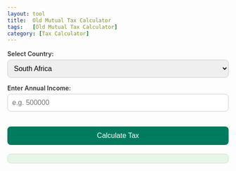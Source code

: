 ```yaml
---
layout: tool
title:  Old Mutual Tax Calculator
tags:   [Old Mutual Tax Calculator]
category: [Tax Calculator]
---
```


  <style>
    .calculator-container {
      background: #ffffff;
      border-radius: 12px;
      padding: 30px;
      max-width: 400px;
      width: 100%;
      box-shadow: 0 8px 20px rgba(0, 0, 0, 0.1);
    }

    h1 {
      font-size: 22px;
      margin-bottom: 20px;
      text-align: center;
      color: #2c3e50;
    }

    label {
      font-weight: 600;
      margin-top: 15px;
      display: block;
      color: #333;
    }

    select, input {
      width: 100%;
      padding: 10px;
      margin-top: 5px;
      border: 1px solid #ccc;
      border-radius: 8px;
      font-size: 16px;
      box-sizing: border-box;
    }

    button {
      width: 100%;
      padding: 12px;
      margin-top: 20px;
      background-color: #007b5e;
      color: #fff;
      border: none;
      border-radius: 8px;
      font-size: 16px;
      cursor: pointer;
      transition: background-color 0.3s ease;
    }

    button:hover {
      background-color: #00664d;
    }

    .result {
      margin-top: 20px;
      padding: 10px;
      background: #e8f5e9;
      color: #2e7d32;
      border: 1px solid #c8e6c9;
      border-radius: 8px;
      font-weight: bold;
      text-align: center;
    }
  </style>
  <label for="country">Select Country:</label>
  <select id="country">
    <option value="za">South Africa</option>
    <option value="na">Namibia</option>
    <option value="zw">Zimbabwe</option>
  </select>
  
  <label for="income">Enter Annual Income:</label>
  <input type="number" id="income" placeholder="e.g. 500000" />

  <button onclick="calculateTax()">Calculate Tax</button>
  
  <div class="result" id="result"></div>
<script>
    function calculateTax() {
  const income = parseFloat(document.getElementById("income").value);
  const country = document.getElementById("country").value;
  const resultEl = document.getElementById("result");
  if (isNaN(income) || income < 0) {
    resultEl.textContent = "Please enter a valid income.";
    return;
  }
  let tax = 0;
  switch (country) {
    case "za": // South Africa (Simplified example)
      tax = income <= 226000 ? 0 : income * 0.18;
      break;
    case "na": // Namibia (Simplified example)
      tax = income <= 50000 ? 0 : income * 0.20;
      break;
    case "zw": // Zimbabwe (Simplified example)
      tax = income <= 120000 ? 0 : income * 0.25;
      break;
    default:
      resultEl.textContent = "Country not supported.";
      return;
  }
  resultEl.textContent = `Estimated Tax: ${tax.toLocaleString('en-ZA', { style: 'currency', currency: 'ZAR' })}`;
}
</script>
